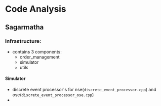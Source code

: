 # Code Analysis

## Sagarmatha

### Infrastructure:

- contains 3 components:
    * order_management
    * simulator
    * utils

#### Simulator
- discrete event processor's for nse(`discrete_event_processor.cpp`) and ose(`discrete_event_processor_ose.cpp`)
- 